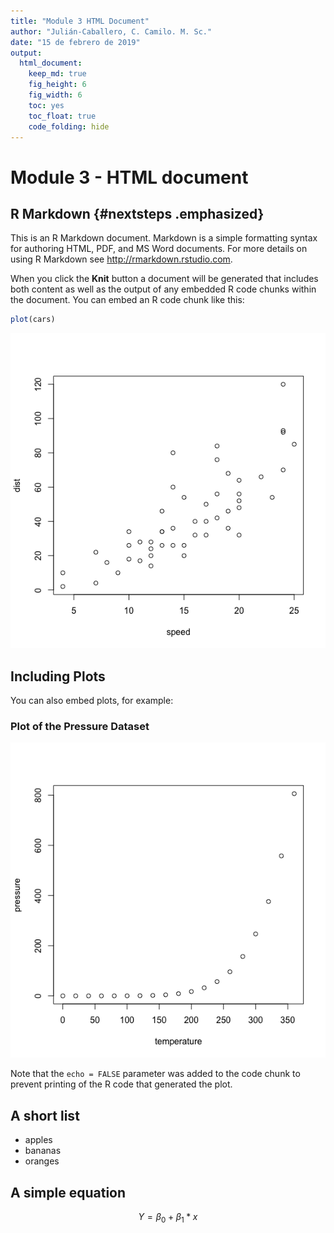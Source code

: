 ```yaml
---
title: "Module 3 HTML Document"
author: "Julián-Caballero, C. Camilo. M. Sc."
date: "15 de febrero de 2019"
output: 
  html_document:
    keep_md: true
    fig_height: 6
    fig_width: 6
    toc: yes
    toc_float: true
    code_folding: hide
---
```




# Module 3 - HTML document

## R Markdown {#nextsteps .emphasized}

This is an R Markdown document. Markdown is a simple formatting syntax for authoring HTML, PDF, and MS Word documents. For more details on using R Markdown see <http://rmarkdown.rstudio.com>.

When you click the **Knit** button a document will be generated that includes both content as well as the output of any embedded R code chunks within the document. You can embed an R code chunk like this:


```r
plot(cars)
```

![](html_document_files/figure-html/cars-1.png)<!-- -->

## Including Plots

You can also embed plots, for example:

### Plot of the Pressure Dataset

![](html_document_files/figure-html/pressure-1.png)<!-- -->

Note that the `echo = FALSE` parameter was added to the code chunk to prevent printing of the R code that generated the plot.

## A short list

* apples
* bananas
* oranges

## A simple equation

$$ Y = \beta_0 + \beta_1*x $$

